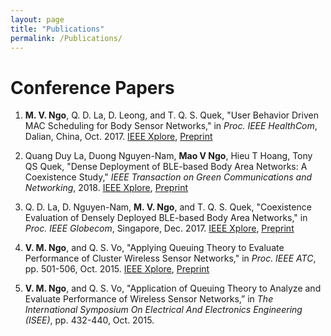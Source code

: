 ```yaml
---
layout: page
title: "Publications"
permalink: /Publications/
---
```

# Conference Papers 

1. **M. V. Ngo**, Q. D. La, D. Leong, and T. Q. S. Quek, "User Behavior Driven MAC Scheduling for Body Sensor Networks," in *Proc. IEEE HealthCom*, Dalian, China, Oct. 2017. [IEEE Xplore](http://ieeexplore.ieee.org/document/8210762/), [Preprint](https://ngovanmao.github.io/papers/2017_Healthcom_MAC_NLLQ.pdf)

2. Quang Duy La, Duong Nguyen-Nam, **Mao V Ngo**, Hieu T Hoang, Tony QS Quek, "Dense Deployment of BLE-based Body Area Networks: A Coexistence Study," *IEEE Transaction on Green Communications and Networking*, 2018. [IEEE Xplore](https://ieeexplore.ieee.org/abstract/document/8418825/), [Preprint](https://ngovanmao.github.io/papers/2018_GreenCom_Coexistence_LNNHQ.pdf)

3. Q. D. La, D. Nguyen-Nam, **M. V. Ngo**, and T. Q. S. Quek, "Coexistence Evaluation of Densely Deployed BLE-based Body Area Networks," in *Proc. IEEE Globecom*, Singapore, Dec. 2017. [IEEE Xplore](http://ieeexplore.ieee.org/document/8253947/), [Preprint](https://ngovanmao.github.io/papers/2017_Globecom_BLECoexistence_LNNQ.pdf)

4. **V. M. Ngo**, and Q. S. Vo, "Applying Queuing Theory to Evaluate Performance of Cluster Wireless Sensor Networks," in *Proc. IEEE ATC*, pp. 501-506, Oct. 2015. [IEEE Xplore](http://ieeexplore.ieee.org/document/7388380/), [Preprint](https://ngovanmao.github.io/papers/2015_ATC_Queue_MS.pdf)

5. **V. M. Ngo**, and Q. S. Vo, "Application of Queuing Theory to Analyze and Evaluate Performance of Wireless Sensor Networks,” in *The International Symposium On Electrical And Electronics Engineering (ISEE)*, pp. 432-440, Oct. 2015.


